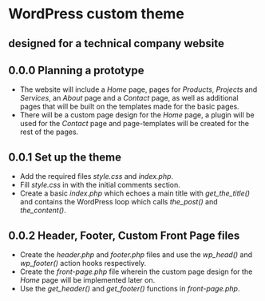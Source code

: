 # WordPress custom theme
## designed for a technical company website

## 0.0.0 Planning a prototype
* The website will include a *Home* page, pages for *Products*, *Projects* and *Services*, an *About* page and a *Contact* page, as well as additional pages that will be built on the templates made for the basic pages.
* There will be a custom page design for the *Home* page, a plugin will be used for the *Contact* page and page-templates will be created for the rest of the pages.   

## 0.0.1 Set up the theme
* Add the required files *style.css* and *index.php*.
* Fill *style.css* in with the initial comments section.
* Create a basic *index.php* which echoes a main title with *get_the_title()* and contains the WordPress loop which calls *the_post()* and *the_content()*.

## 0.0.2 Header, Footer, Custom Front Page files
* Create the *header.php* and *footer.php* files and use the *wp_head()* and *wp_footer()* action hooks respectively.
* Create the *front-page.php* file wherein the custom page design for the *Home* page will be implemented later on.
* Use the *get_header()* and *get_footer()* functions in *front-page.php*.

